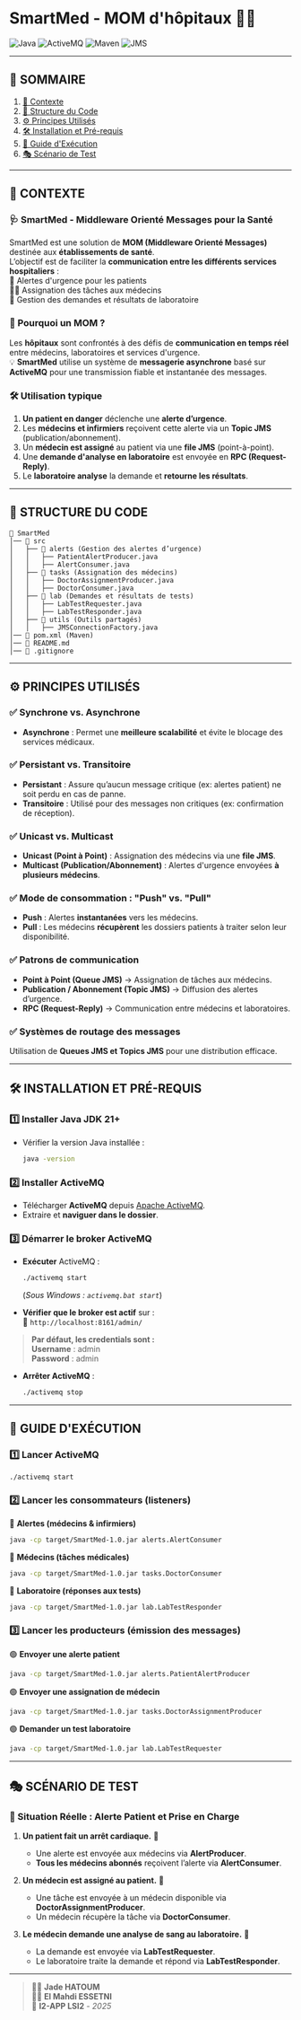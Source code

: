 # **SmartMed - MOM d'hôpitaux** 🏥💡

![Java](https://img.shields.io/badge/Java-ED8B00?style=for-the-badge&logo=java&logoColor=white) ![ActiveMQ](https://img.shields.io/badge/ActiveMQ-FF6600?style=for-the-badge&logo=apache&logoColor=white) ![Maven](https://img.shields.io/badge/Maven-C71A36?style=for-the-badge&logo=apache-maven&logoColor=white) ![JMS](https://img.shields.io/badge/JMS-007396?style=for-the-badge&logo=java&logoColor=white)

---

## **📖 SOMMAIRE**
1. [🎯 Contexte](#-contexte)
2. [📂 Structure du Code](#-structure-du-code)
3. [⚙️ Principes Utilisés](#%EF%B8%8F-principes-utilisés)
4. [🛠 Installation et Pré-requis](#-installation-et-pré-requis)
5. [🚀 Guide d'Exécution](#-guide-dexécution)
6. [🎭 Scénario de Test](#-scénario-de-test)

---

## **🎯 CONTEXTE**
### **🩺 SmartMed - Middleware Orienté Messages pour la Santé**
SmartMed est une solution de **MOM (Middleware Orienté Messages)** destinée aux **établissements de santé**.  
L’objectif est de faciliter la **communication entre les différents services hospitaliers** :  
🚨 Alertes d'urgence pour les patients \
👨‍⚕️ Assignation des tâches aux médecins \
🔬 Gestion des demandes et résultats de laboratoire

### **🔎 Pourquoi un MOM ?**
Les **hôpitaux** sont confrontés à des défis de **communication en temps réel** entre médecins, laboratoires et services d'urgence.  
💡 **SmartMed** utilise un système de **messagerie asynchrone** basé sur **ActiveMQ** pour une transmission fiable et instantanée des messages.

### **🛠 Utilisation typique**
1. **Un patient en danger** déclenche une **alerte d’urgence**.
2. Les **médecins et infirmiers** reçoivent cette alerte via un **Topic JMS** (publication/abonnement).
3. Un **médecin est assigné** au patient via une **file JMS** (point-à-point).
4. Une **demande d'analyse en laboratoire** est envoyée en **RPC (Request-Reply)**.
5. Le **laboratoire analyse** la demande et **retourne les résultats**.

---

## **📂 STRUCTURE DU CODE**
```
📂 SmartMed
│── 📂 src
│   ├── 📂 alerts (Gestion des alertes d’urgence)
│   │   ├── PatientAlertProducer.java
│   │   ├── AlertConsumer.java
│   ├── 📂 tasks (Assignation des médecins)
│   │   ├── DoctorAssignmentProducer.java
│   │   ├── DoctorConsumer.java
│   ├── 📂 lab (Demandes et résultats de tests)
│   │   ├── LabTestRequester.java
│   │   ├── LabTestResponder.java
│   ├── 📂 utils (Outils partagés)
│   │   ├── JMSConnectionFactory.java
│── 📄 pom.xml (Maven)
│── 📄 README.md
│── 📄 .gitignore
```
---

## **⚙️ PRINCIPES UTILISÉS**
### ✅ **Synchrone vs. Asynchrone**
- **Asynchrone** : Permet une **meilleure scalabilité** et évite le blocage des services médicaux.

### ✅ **Persistant vs. Transitoire**
- **Persistant** : Assure qu’aucun message critique (ex: alertes patient) ne soit perdu en cas de panne.
- **Transitoire** : Utilisé pour des messages non critiques (ex: confirmation de réception).

### ✅ **Unicast vs. Multicast**
- **Unicast (Point à Point)** : Assignation des médecins via une **file JMS**.
- **Multicast (Publication/Abonnement)** : Alertes d'urgence envoyées **à plusieurs médecins**.

### ✅ **Mode de consommation : "Push" vs. "Pull"**
- **Push** : Alertes **instantanées** vers les médecins.
- **Pull** : Les médecins **récupèrent** les dossiers patients à traiter selon leur disponibilité.

### ✅ **Patrons de communication**
- **Point à Point (Queue JMS)** → Assignation de tâches aux médecins.
- **Publication / Abonnement (Topic JMS)** → Diffusion des alertes d’urgence.
- **RPC (Request-Reply)** → Communication entre médecins et laboratoires.

### ✅ **Systèmes de routage des messages**
Utilisation de **Queues JMS et Topics JMS** pour une distribution efficace.

---

## **🛠 INSTALLATION ET PRÉ-REQUIS**
### **1️⃣ Installer Java JDK 21+**
- Vérifier la version Java installée :
  ```sh
  java -version
  ```

### **2️⃣ Installer ActiveMQ**
- Télécharger **ActiveMQ** depuis [Apache ActiveMQ](https://activemq.apache.org/components/classic/download/).
- Extraire et **naviguer dans le dossier**.

### **3️⃣ Démarrer le broker ActiveMQ**
- **Exécuter** ActiveMQ :
  ```sh
  ./activemq start
  ```
  (*Sous Windows : `activemq.bat start`*)

- **Vérifier que le broker est actif** sur :  
  📌 `http://localhost:8161/admin/`

> **Par défaut, les credentials sont :** \
> **Username** : admin \
> **Password** : admin

- **Arrêter ActiveMQ** :
  ```sh
  ./activemq stop
  ```

---

## **🚀 GUIDE D'EXÉCUTION**
### **1️⃣ Lancer ActiveMQ**
```sh
./activemq start
```

### **2️⃣ Lancer les consommateurs (listeners)**
🔵 **Alertes (médecins & infirmiers)**
```sh
java -cp target/SmartMed-1.0.jar alerts.AlertConsumer
```
🔵 **Médecins (tâches médicales)**
```sh
java -cp target/SmartMed-1.0.jar tasks.DoctorConsumer
```
🔵 **Laboratoire (réponses aux tests)**
```sh
java -cp target/SmartMed-1.0.jar lab.LabTestResponder
```

### **3️⃣ Lancer les producteurs (émission des messages)**
🟢 **Envoyer une alerte patient**
```sh
java -cp target/SmartMed-1.0.jar alerts.PatientAlertProducer
```
🟢 **Envoyer une assignation de médecin**
```sh
java -cp target/SmartMed-1.0.jar tasks.DoctorAssignmentProducer
```
🟢 **Demander un test laboratoire**
```sh
java -cp target/SmartMed-1.0.jar lab.LabTestRequester
```

---

## **🎭 SCÉNARIO DE TEST**
### **🔴 Situation Réelle : Alerte Patient et Prise en Charge**
1. **Un patient fait un arrêt cardiaque.** 🚨
   - Une alerte est envoyée aux médecins via **AlertProducer**.
   - **Tous les médecins abonnés** reçoivent l’alerte via **AlertConsumer**.

2. **Un médecin est assigné au patient.** 🏥
   - Une tâche est envoyée à un médecin disponible via **DoctorAssignmentProducer**.
   - Un médecin récupère la tâche via **DoctorConsumer**.

3. **Le médecin demande une analyse de sang au laboratoire.** 🧪
   - La demande est envoyée via **LabTestRequester**.
   - Le laboratoire traite la demande et répond via **LabTestResponder**.

---

> 👨‍💻 **Jade HATOUM**  
> 👨‍💻 **El Mahdi ESSETNI**  
> 🚀 **I2-APP LSI2** - *2025*
